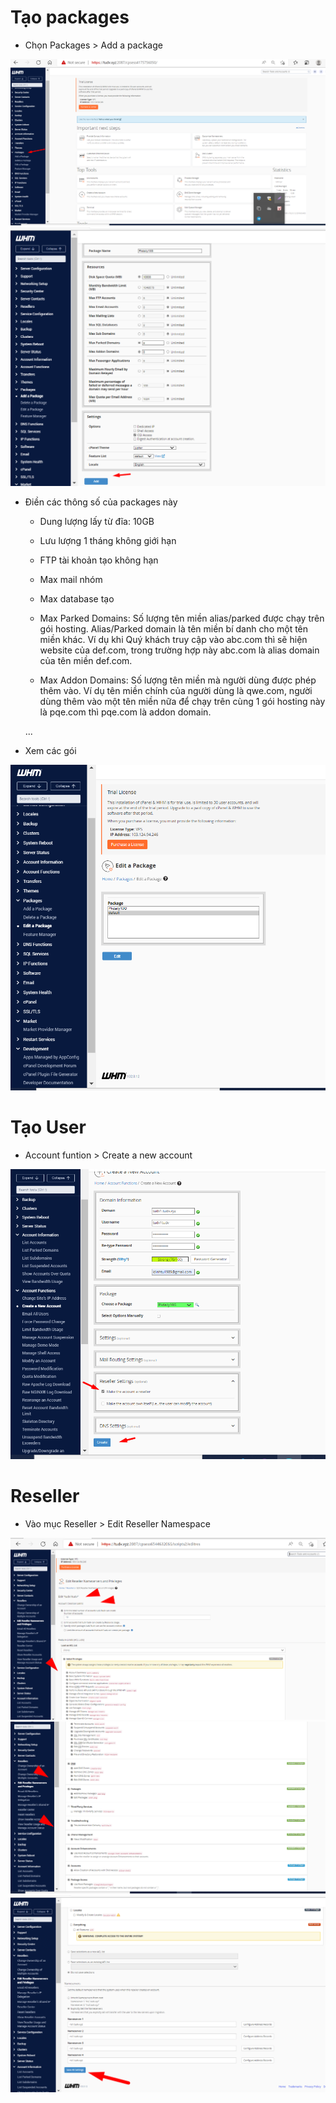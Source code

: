 # Tạo packages 
- Chọn Packages > Add a package

<img src="imgservices/519.png">



<img src="imgservices/521.png">

- Điền các thông số của packages này

  - Dung lượng lấy từ đĩa: 10GB
  - Lưu lượng 1 tháng không giới hạn
  - FTP tài khoản tạo không hạn
  - Max mail nhóm
  - Max database tạo
  - Max Parked Domains: Số lượng tên miền alias/parked được chạy trên gói hosting. Alias/Parked domain là tên miền bí danh cho một tên  miền khác. Ví dụ khi Quý khách truy cập vào abc.com thì sẽ hiện website của def.com, trong trường hợp này abc.com là alias domain của tên miền def.com.

  - Max Addon Domains: Số lượng tên miền mà người dùng được phép thêm vào. Ví dụ tên miền chính của người dùng là qwe.com, người dùng thêm vào một tên miền nữa để chạy trên cùng 1 gói hosting này là pqe.com thì pqe.com là addon domain.

  ...

- Xem các gói
<img src="imgservices/522.png">

# Tạo User 

- Account funtion > Create a new account

<img src="imgservices/524.png">




# Reseller

- Vào mục Reseller > Edit Reseller Namespace

<img src="imgservices/531.png">

<img src="imgservices/532.png">

<img src="imgservices/533.png">



